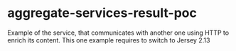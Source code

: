 aggregate-services-result-poc
=============================

Example of the service, that communicates with another one using HTTP to enrich its content.
This one example requires to switch to Jersey 2.13




